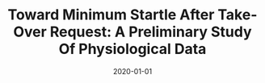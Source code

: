 ---
title: "Toward Minimum Startle After Take-Over Request: A Preliminary Study Of Physiological Data"
date: 2020-01-01
venue: "Adjunct Proceedings of the 12th International Conference on Automotive User Interfaces and Interactive Vehicular Applications, AutomotiveUI 2020, Virtual Event, Washington, DC, USA, September 21-22, 2020"
paperurl: https://doi.org/10.1145/3409251.3411715
authors: "Erfan Pakdamanian, Nauder Namaky, Shili Sheng, Inki Kim, James Arthur Coan and Lu Feng"
---